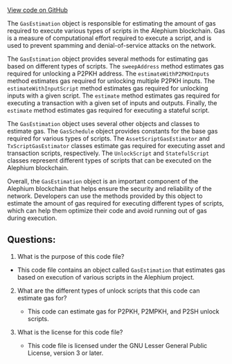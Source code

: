[View code on GitHub](https://github.com/oxygenium/oxygenium/flow/src/main/scala/org/oxygenium/flow/gasestimation/GasEstimation.scala)

The `GasEstimation` object is responsible for estimating the amount of gas required to execute various types of scripts in the Alephium blockchain. Gas is a measure of computational effort required to execute a script, and is used to prevent spamming and denial-of-service attacks on the network. 

The `GasEstimation` object provides several methods for estimating gas based on different types of scripts. The `sweepAddress` method estimates gas required for unlocking a P2PKH address. The `estimateWithP2PKHInputs` method estimates gas required for unlocking multiple P2PKH inputs. The `estimateWithInputScript` method estimates gas required for unlocking inputs with a given script. The `estimate` method estimates gas required for executing a transaction with a given set of inputs and outputs. Finally, the `estimate` method estimates gas required for executing a stateful script.

The `GasEstimation` object uses several other objects and classes to estimate gas. The `GasSchedule` object provides constants for the base gas required for various types of scripts. The `AssetScriptGasEstimator` and `TxScriptGasEstimator` classes estimate gas required for executing asset and transaction scripts, respectively. The `UnlockScript` and `StatefulScript` classes represent different types of scripts that can be executed on the Alephium blockchain.

Overall, the `GasEstimation` object is an important component of the Alephium blockchain that helps ensure the security and reliability of the network. Developers can use the methods provided by this object to estimate the amount of gas required for executing different types of scripts, which can help them optimize their code and avoid running out of gas during execution.
## Questions: 
 1. What is the purpose of this code file?
   - This code file contains an object called `GasEstimation` that estimates gas based on execution of various scripts in the Alephium project.

2. What are the different types of unlock scripts that this code can estimate gas for?
   - This code can estimate gas for P2PKH, P2MPKH, and P2SH unlock scripts.

3. What is the license for this code file?
   - This code file is licensed under the GNU Lesser General Public License, version 3 or later.
